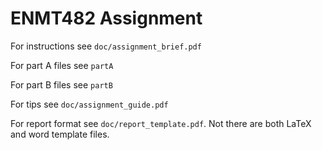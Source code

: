 ENMT482 Assignment
==================

For instructions see `doc/assignment_brief.pdf`

For part A files see `partA`

For part B files see `partB`

For tips see `doc/assignment_guide.pdf`

For report format see `doc/report_template.pdf`.  Not there are both LaTeX and word template files.


